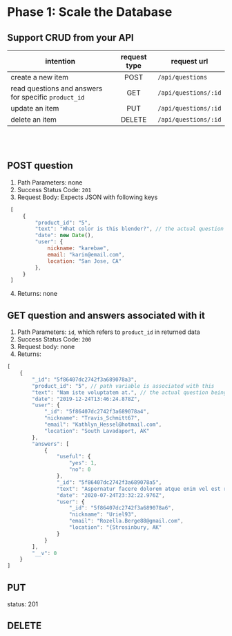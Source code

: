 # Phase 1: Scale the Database

## Support CRUD from your API
| intention | request type | request url |
| ----------| :----------: | ----------- |
| create a new item | POST | `/api/questions` |
| read questions and answers for specific `product_id` | GET | `/api/questions/:id` |
| update an item | PUT | `/api/questions/:id` |
| delete an item | DELETE | `/api/questions/:id`|
<br><br>


## POST question
1. Path Parameters: none
2. Success Status Code: `201`
3. Request Body: Expects JSON with following keys
 ```javascript
  [
      {
          "product_id": "5",
          "text": "What color is this blender?", // the actual question being asked
          "date": new Date(),
          "user": {
              nickname: "karebae",
              email: "karin@email.com",
              location: "San Jose, CA"
          },
      }
  ]
  ```
  4. Returns: none



## GET question and answers associated with it
1. Path Parameters: `id`, which refers to `product_id` in returned data
2. Success Status Code: `200`
3. Request body: none
4. Returns:
  ```javascript
  [
      {
          "_id": "5f86407dc2742f3a689078a3",
          "product_id": "5", // path variable is associated with this
          "text": "Nam iste voluptatem at.", // the actual question being asked
          "date": "2019-12-24T13:46:24.878Z",
          "user": {
              "_id": "5f86407dc2742f3a689078a4",
              "nickname": "Travis_Schmitt67",
              "email": "Kathlyn_Hessel@hotmail.com",
              "location": "South Lavadaport, AK"
          },
          "answers": [
              {
                  "useful": {
                      "yes": 1,
                      "no": 0
                  },
                  "_id": "5f86407dc2742f3a689078a5",
                  "text": "Aspernatur facere dolorem atque enim vel est recusandae in tempora.",
                  "date": "2020-07-24T23:32:22.976Z",
                  "user": {
                      "_id": "5f86407dc2742f3a689078a6",
                      "nickname": "Uriel93",
                      "email": "Rozella.Berge88@gmail.com",
                      "location": "{Strosinbury, AK"
                  }
              }
          ],
          "__v": 0
      }
  ]
  ```

## PUT

status: 201

## DELETE
